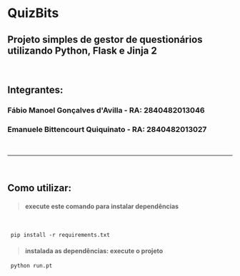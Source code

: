 # QuizBits

## Projeto simples de gestor de questionários utilizando Python, Flask e Jinja 2

<br>

## Integrantes:

### Fábio Manoel Gonçalves d'Avilla - RA: **2840482013046**

### Emanuele Bittencourt Quiquinato - RA: **2840482013027**

<br>

---

<br>

## Como utilizar:

> #### execute este comando para instalar dependências

<br>

` pip install -r requirements.txt`

> #### instalada as dependências: execute o projeto

` python run.pt`
